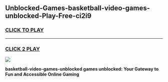 
## Unblocked-Games-basketball-video-games-unblocked-Play-Free-ci2i9
<h3>
<a href="https://premium76.site?title=basketball-video-games-unblocked&ref=10A">CLICK TO PLAY</a></h3>
<hr>

<h3>
<a href="https://premium76.site?title=basketball-video-games-unblocked&ref=10A">CLICK 2 PLAY</a>
  
</h3>

<a href="https://premium76.site?title=basketball-video-games-unblocked&ref=10A"><img src="https://clearcache.store/games.png"></a>


**basketball-video-games-unblocked games unblocked: Your Gateway to Fun and Accessible Online Gaming**
